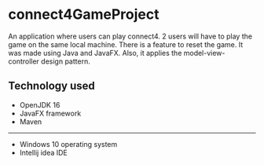 # connect4GameProject

An application where users can play connect4. 2 users will have to play the game on the same local machine. There is a feature to reset the game. It was made using Java and JavaFX. Also, it applies the model-view-controller design pattern.  

## Technology used

* OpenJDK 16
* JavaFX framework
* Maven
----
* Windows 10 operating system
* Intellij idea IDE
